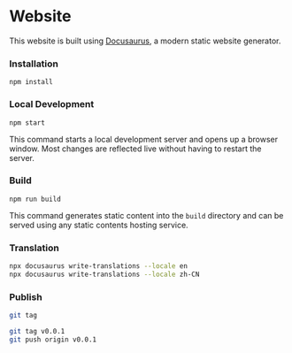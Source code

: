# Website

This website is built using [Docusaurus](https://docusaurus.io/), a modern static website generator.

### Installation

```
npm install
```

### Local Development

```
npm start
```

This command starts a local development server and opens up a browser window. Most changes are reflected live without having to restart the server.

### Build

```
npm run build
```

This command generates static content into the `build` directory and can be served using any static contents hosting service.

### Translation

```bash
npx docusaurus write-translations --locale en
npx docusaurus write-translations --locale zh-CN
```

### Publish

```bash
git tag

git tag v0.0.1
git push origin v0.0.1
```
